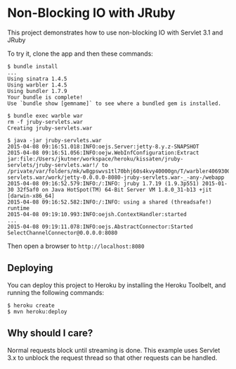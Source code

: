 # Non-Blocking IO with JRuby

This project demonstrates how to use non-blocking IO with Servlet 3.1 and JRuby

To try it, clone the app and then these commands:

```sh-session
$ bundle install
...
Using sinatra 1.4.5
Using warbler 1.4.5
Using bundler 1.7.9
Your bundle is complete!
Use `bundle show [gemname]` to see where a bundled gem is installed.

$ bundle exec warble war
rm -f jruby-servlets.war
Creating jruby-servlets.war

$ java -jar jruby-servlets.war
2015-04-08 09:16:51.018:INFO:oejs.Server:jetty-8.y.z-SNAPSHOT
2015-04-08 09:16:51.056:INFO:oejw.WebInfConfiguration:Extract jar:file:/Users/jkutner/workspace/heroku/kissaten/jruby-servlets/jruby-servlets.war!/ to /private/var/folders/mk/w8gpswvs1tl70bhj60s4kvy40000gn/T/warbler4069300530771564038webroot/jruby-servlets.war/work/jetty-0.0.0.0-8080-jruby-servlets.war-_-any-/webapp
2015-04-08 09:16:52.579:INFO:/:INFO: jruby 1.7.19 (1.9.3p551) 2015-01-30 32f5af0 on Java HotSpot(TM) 64-Bit Server VM 1.8.0_31-b13 +jit [darwin-x86_64]
2015-04-08 09:16:52.582:INFO:/:INFO: using a shared (threadsafe!) runtime
2015-04-08 09:19:10.993:INFO:oejsh.ContextHandler:started
...
2015-04-08 09:19:11.078:INFO:oejs.AbstractConnector:Started SelectChannelConnector@0.0.0.0:8080
```

Then open a browser to `http://localhost:8080`

## Deploying

You can deploy this project to Heroku by installing the Heroku Toolbelt, and running the following commands:

```sh-session
$ heroku create
$ mvn heroku:deploy
```

## Why should I care?

Normal requests block until streaming is done. This example uses Servlet 3.x to
unblock the request thread so that other requests can be handled.
